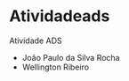 # Atividadeads
Atividade ADS <br>
<table>
<ul>
  <li>João Paulo da Silva Rocha</li>
  <li>Wellington Ribeiro</li>
</ul>
</table>
